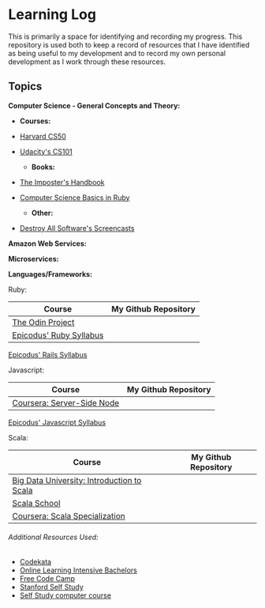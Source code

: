 # Learning Log

This is primarily a space for identifying and recording my progress. This repository is used both to keep a record of resources that I have identified as being useful to my development and to record my own personal development as I work through these resources.

## Topics

**Computer Science - General Concepts and Theory:**

  - **Courses:**
- [Harvard CS50](https://github.com/AnnaHollandSmith/harvard_CS50)
- [Udacity's CS101](https://www.udacity.com/course/intro-to-computer-science--cs101)

  - **Books:**
- [The Imposter's Handbook](https://bigmachine.io/products/the-imposters-handbook/)
- [Computer Science Basics in Ruby](./resources/CS.pdf)

  - **Other:**
- [Destroy All Software's Screencasts](https://www.destroyallsoftware.com/screencasts)

**Amazon Web Services:**

**Microservices:**

**Languages/Frameworks:**

Ruby:

Course | My Github Repository
--- | ---
[The Odin Project](http://www.theodinproject.com/courses) |
[Epicodus' Ruby Syllabus](https://www.learnhowtoprogram.com/ruby) |
[Epicodus' Rails Syllabus](https://www.learnhowtoprogram.com/rails)

Javascript:

Course | My Github Repository
--- | ---
| [Coursera: Server-Side Node](https://github.com/AnnaHollandSmith/coursera_serverside_node)
[Epicodus' Javascript Syllabus](https://www.learnhowtoprogram.com/javascript)

Scala:

Course | My Github Repository
--- | ---
 [Big Data University: Introduction to Scala](https://bigdatauniversity.com/courses/introduction-to-scala/) |
 [Scala School](http://twitter.github.io/scala_school/) |
 [Coursera: Scala Specialization](https://www.coursera.org/specializations/scala) |


###### Additional Resources Used:

 - [Codekata](http://codekata.com/)<br>
 - [Online Learning Intensive Bachelors](http://blog.agupieware.com/2014/06/online-learning-intensive-bachelors.html)
 - [Free Code Camp](https://www.freecodecamp.com/)
 - [Stanford Self Study](https://backdoorgraduteschooladmissions.quora.com/Self-study-for-Stanfords-MSCS-Foundation-courses)
 - [Self Study computer course](http://bradfieldcs.com/diy/)
